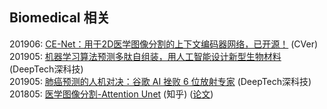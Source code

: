 ## Biomedical 相关

201906: [CE-Net：用于2D医学图像分割的上下文编码器网络，已开源！](https://mp.weixin.qq.com/s/wuZWZW1erMYTRDc3r1z6Zg) (CVer)  
201905: [机器学习算法预测多肽自组装，用人工智能设计新型生物材料](https://mp.weixin.qq.com/s/Dr9iBivIps8gKt_3M97PLw) (DeepTech深科技)  
201905: [肺癌预测的人机对决：谷歌 AI 挫败 6 位放射专家](https://mp.weixin.qq.com/s/c5DQQAwGXdD9k7GIBgpR9A) (DeepTech深科技)  
201805: [医学图像分割-Attention Unet](https://zhuanlan.zhihu.com/p/87582535) (知乎) ([论文](https://arxiv.org/pdf/1804.03999.pdf))